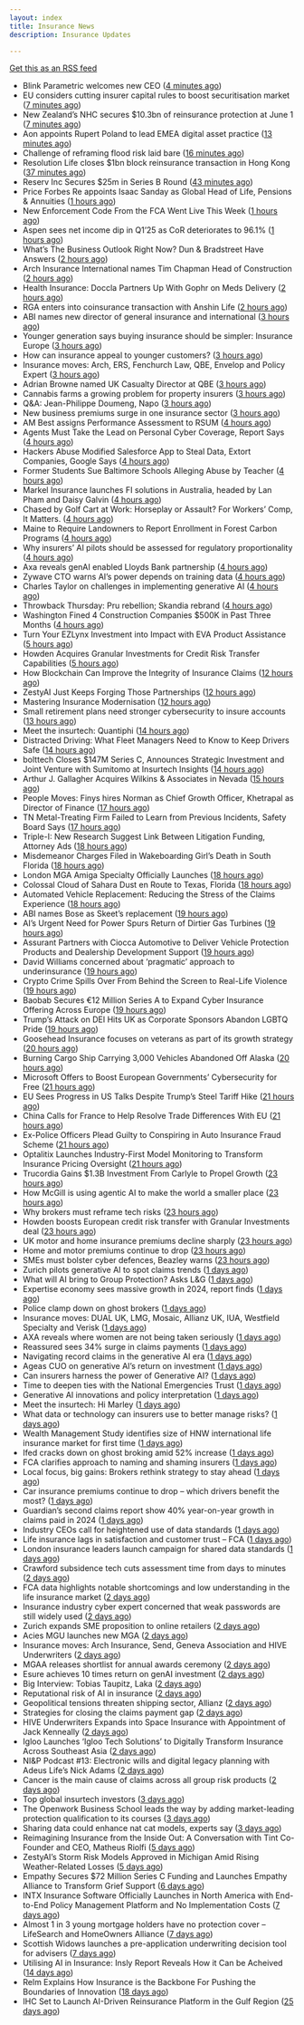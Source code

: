 ```yaml
---
layout: index
title: Insurance News
description: Insurance Updates

---
```


[Get this as an RSS feed](/insurance.rss)

<!-- news_marker starts -->
- Blink Parametric welcomes new CEO ([4 minutes ago](https://www.insurancebusinessmag.com/uk/news/technology/blink-parametric-welcomes-new-ceo-538057.aspx))
- EU considers cutting insurer capital rules to boost securitisation market ([7 minutes ago](https://www.insurancebusinessmag.com/uk/news/breaking-news/eu-considers-cutting-insurer-capital-rules-to-boost-securitisation-market-538056.aspx))
- New Zealand’s NHC secures $10.3bn of reinsurance protection at June 1 ([7 minutes ago](https://www.reinsurancene.ws/new-zealands-nhc-secures-10-3bn-of-reinsurance-protection-at-june-1/))
- Aon appoints Rupert Poland to lead EMEA digital asset practice ([13 minutes ago](https://www.insurancebusinessmag.com/uk/news/breaking-news/aon-appoints-rupert-poland-to-lead-emea-digital-asset-practice-538055.aspx))
- Challenge of reframing flood risk laid bare ([16 minutes ago](https://www.postonline.co.uk/news/7957872/challenge-of-reframing-flood-risk-laid-bare))
- Resolution Life closes $1bn block reinsurance transaction in Hong Kong ([37 minutes ago](https://www.reinsurancene.ws/resolution-life-closes-1bn-block-reinsurance-transaction-in-hong-kong/))
- Reserv Inc Secures $25m in Series B Round ([43 minutes ago](https://insurance-edge.net/2025/06/05/reserv-inc-secures-25m-in-series-b-round/))
- Price Forbes Re appoints Isaac Sanday as Global Head of Life, Pensions & Annuities ([1 hours ago](https://www.reinsurancene.ws/price-forbes-re-appoints-isaac-sanday-as-global-head-of-life-pensions-annuities/))
- New Enforcement Code From the FCA Went Live This Week ([1 hours ago](https://insurance-edge.net/2025/06/05/new-enforcement-code-from-the-fca-went-live-this-week/))
- Aspen sees net income dip in Q1’25 as CoR deteriorates to 96.1% ([1 hours ago](https://www.reinsurancene.ws/aspen-sees-net-income-dip-in-q125-as-cor-deteriorates-to-96-1/))
- What’s The Business Outlook Right Now? Dun & Bradstreet Have Answers ([2 hours ago](https://insurance-edge.net/2025/06/05/whats-the-business-outlook-right-now-dun-bradstreet-have-answers/))
- Arch Insurance International names Tim Chapman Head of Construction ([2 hours ago](https://www.reinsurancene.ws/arch-insurance-international-names-tim-chapman-head-of-construction/))
- Health Insurance: Doccla Partners Up With Gophr on Meds Delivery ([2 hours ago](https://insurance-edge.net/2025/06/05/health-insurance-doccla-partners-up-with-gophr-on-meds-delivery/))
- RGA enters into coinsurance transaction with Anshin Life ([2 hours ago](https://www.reinsurancene.ws/rga-enters-into-coinsurance-transaction-with-anshin-life/))
- ABI names new director of general insurance and international ([3 hours ago](https://www.insurancebusinessmag.com/uk/news/breaking-news/abi-names-new-director-of-general-insurance-and-international-538044.aspx))
- Younger generation says buying insurance should be simpler: Insurance Europe ([3 hours ago](https://www.reinsurancene.ws/younger-generation-says-buying-insurance-should-be-simpler-insurance-europe/))
- How can insurance appeal to younger customers? ([3 hours ago](https://www.insurancebusinessmag.com/uk/news/breaking-news/how-can-insurance-appeal-to-younger-customers-538041.aspx))
- Insurance moves: Arch, ERS, Fenchurch Law, QBE, Envelop and Policy Expert ([3 hours ago](https://www.insurancebusinessmag.com/uk/news/breaking-news/insurance-moves-arch-ers-fenchurch-law-qbe-envelop-and-policy-expert-538040.aspx))
- Adrian Browne named UK Casualty Director at QBE ([3 hours ago](https://www.reinsurancene.ws/adrian-browne-named-uk-casualty-director-at-qbe/))
- Cannabis farms a growing problem for property insurers ([3 hours ago](https://www.postonline.co.uk/claims/7957866/cannabis-farms-a-growing-problem-for-property-insurers))
- Q&A: Jean-Philippe Doumeng, Napo ([3 hours ago](https://www.postonline.co.uk/personal/7957548/qa-jean-philippe-doumeng-napo))
- New business premiums surge in one insurance sector ([3 hours ago](https://www.insurancebusinessmag.com/uk/news/life-insurance/new-business-premiums-surge-in-one-insurance-sector-538035.aspx))
- AM Best assigns Performance Assessment to RSUM ([4 hours ago](https://www.reinsurancene.ws/am-best-assigns-performance-assessment-to-rsum/))
- Agents Must Take the Lead on Personal Cyber Coverage, Report Says ([4 hours ago](https://www.insurancejournal.com/news/national/2025/06/05/826380.htm))
- Hackers Abuse Modified Salesforce App to Steal Data, Extort Companies, Google Says ([4 hours ago](https://www.insurancejournal.com/news/national/2025/06/05/826377.htm))
- Former Students Sue Baltimore Schools Alleging Abuse by Teacher ([4 hours ago](https://www.insurancejournal.com/news/east/2025/06/05/826253.htm))
- Markel Insurance launches FI solutions in Australia, headed by Lan Pham and Daisy Galvin ([4 hours ago](https://www.reinsurancene.ws/markel-insurance-launches-fi-solutions-in-australia-headed-by-lan-pham-and-daisy-galvin/))
- Chased by Golf Cart at Work: Horseplay or Assault? For Workers’ Comp, It Matters. ([4 hours ago](https://www.insurancejournal.com/news/east/2025/06/05/826343.htm))
- Maine to Require Landowners to Report Enrollment in Forest Carbon Programs ([4 hours ago](https://www.insurancejournal.com/news/east/2025/06/05/826248.htm))
- Why insurers’ AI pilots should be assessed for regulatory proportionality ([4 hours ago](https://www.postonline.co.uk/technology/7957785/why-insurers%E2%80%99-ai-pilots-should-be-assessed-for-regulatory-proportionality))
- Axa reveals genAI enabled Lloyds Bank partnership ([4 hours ago](https://www.postonline.co.uk/technology/7957803/axa-reveals-genai-enabled-lloyds-bank-partnership))
- Zywave CTO warns AI’s power depends on training data ([4 hours ago](https://www.postonline.co.uk/technology/7957746/zywave-cto-warns-ai%E2%80%99s-power-depends-on-training-data))
- Charles Taylor on challenges in implementing generative AI ([4 hours ago](https://www.postonline.co.uk/technology/7957703/charles-taylor-on-challenges-in-implementing-generative-ai))
- Throwback Thursday: Pru rebellion; Skandia rebrand ([4 hours ago](https://www.postonline.co.uk/commercial/7956729/throwback-thursday-pru-rebellion-skandia-rebrand))
- Washington Fined 4 Construction Companies $500K in Past Three Months ([4 hours ago](https://www.insurancejournal.com/news/west/2025/06/05/826207.htm))
- Turn Your EZLynx Investment into Impact with EVA Product Assistance ([5 hours ago](https://www.insurancejournal.com/blogs/ezlynx/2025/06/05/826392.htm))
- Howden Acquires Granular Investments for Credit Risk Transfer Capabilities ([5 hours ago](https://www.insurancejournal.com/news/international/2025/06/05/826389.htm))
- How Blockchain Can Improve the Integrity of Insurance Claims ([12 hours ago](https://insurance-edge.net/2025/06/04/how-blockchain-can-improve-the-integrity-of-insurance-claims/))
- ZestyAI Just Keeps Forging Those Partnerships ([12 hours ago](https://insurance-edge.net/2025/06/04/zestyai-just-keeps-forging-those-partnerships/))
- Mastering Insurance Modernisation ([12 hours ago](https://www.insurancebusinessmag.com/uk/white-papers/mastering-insurance-modernisation-538014.aspx))
- Small retirement plans need stronger cybersecurity to insure accounts ([13 hours ago](https://www.dig-in.com/news/small-retirement-plans-need-stronger-cybersecurity))
- Meet the insurtech: Quantiphi ([14 hours ago](https://www.dig-in.com/news/meet-the-insurtech-quantiphi))
- Distracted Driving: What Fleet Managers Need to Know to Keep Drivers Safe ([14 hours ago](https://www.insurancejournal.com/blogs/iat/2025/06/04/826383.htm))
- bolttech Closes $147M Series C, Announces Strategic Investment and Joint Venture with Sumitomo at Insurtech Insights ([14 hours ago](https://www.insurtechinsights.com/bolttech-closes-147m-series-c-announces-strategic-investment-and-joint-venture-with-sumitomo-at-insurtech-insights/))
- Arthur J. Gallagher Acquires Wilkins & Associates in Nevada ([15 hours ago](https://www.insurancejournal.com/news/west/2025/06/04/826341.htm))
- People Moves: Finys hires Norman as Chief Growth Officer, Khetrapal as Director of Finance ([17 hours ago](https://www.insurancejournal.com/news/midwest/2025/06/04/826334.htm))
- TN Metal-Treating Firm Failed to Learn from Previous Incidents, Safety Board Says ([17 hours ago](https://www.insurancejournal.com/news/southeast/2025/06/04/826327.htm))
- Triple-I: New Research Suggest Link Between Litigation Funding, Attorney Ads ([18 hours ago](https://www.insurancejournal.com/news/national/2025/06/04/826321.htm))
- Misdemeanor Charges Filed in Wakeboarding Girl’s Death in South Florida ([18 hours ago](https://www.insurancejournal.com/news/southeast/2025/06/04/826319.htm))
- London MGA Amiga Specialty Officially Launches ([18 hours ago](https://www.insurancejournal.com/news/international/2025/06/04/826312.htm))
- Colossal Cloud of Sahara Dust en Route to Texas, Florida ([18 hours ago](https://www.insurancejournal.com/news/southeast/2025/06/04/826309.htm))
- Automated Vehicle Replacement: Reducing the Stress of the Claims Experience ([18 hours ago](https://www.insurancebusinessmag.com/uk/ib-talk/automated-vehicle-replacement-reducing-the-stress-of-the-claims-experience-537958.aspx))
- ABI names Bose as Skeet’s replacement ([19 hours ago](https://www.postonline.co.uk/news/7957873/abi-names-bose-as-skeet%E2%80%99s-replacement))
- AI’s Urgent Need for Power Spurs Return of Dirtier Gas Turbines ([19 hours ago](https://www.insurancejournal.com/news/national/2025/06/04/826306.htm))
- Assurant Partners with Ciocca Automotive to Deliver Vehicle Protection Products and Dealership Development Support ([19 hours ago](https://www.insurtechinsights.com/assurant-partners-with-ciocca-automotive-to-deliver-vehicle-protection-products-and-dealership-development-support/))
- David Williams concerned about ‘pragmatic’ approach to underinsurance ([19 hours ago](https://www.postonline.co.uk/news/7957871/david-williams-concerned-about-%E2%80%98pragmatic%E2%80%99-approach-to-underinsurance))
- Crypto Crime Spills Over From Behind the Screen to Real-Life Violence ([19 hours ago](https://www.insurancejournal.com/news/national/2025/06/04/826303.htm))
- Baobab Secures €12 Million Series A to Expand Cyber Insurance Offering Across Europe ([19 hours ago](https://www.insurtechinsights.com/baobab-secures-e12-million-series-a-to-expand-cyber-insurance-offering-across-europe/))
- Trump’s Attack on DEI Hits UK as Corporate Sponsors Abandon LGBTQ Pride ([19 hours ago](https://www.insurancejournal.com/news/international/2025/06/04/826294.htm))
- Goosehead Insurance focuses on veterans as part of its growth strategy ([20 hours ago](https://www.dig-in.com/news/goosehead-focuses-on-business-development-for-veterans))
- Burning Cargo Ship Carrying 3,000 Vehicles Abandoned Off Alaska ([20 hours ago](https://www.insurancejournal.com/news/international/2025/06/04/826290.htm))
- Microsoft Offers to Boost European Governments’ Cybersecurity for Free ([21 hours ago](https://www.insurancejournal.com/news/international/2025/06/04/826287.htm))
- EU Sees Progress in US Talks Despite Trump’s Steel Tariff Hike ([21 hours ago](https://www.insurancejournal.com/news/international/2025/06/04/826284.htm))
- China Calls for France to Help Resolve Trade Differences With EU ([21 hours ago](https://www.insurancejournal.com/news/international/2025/06/04/826275.htm))
- Ex-Police Officers Plead Guilty to Conspiring in Auto Insurance Fraud Scheme ([21 hours ago](https://www.insurancejournal.com/news/east/2025/06/04/826271.htm))
- Optalitix Launches Industry-First Model Monitoring to Transform Insurance Pricing Oversight ([21 hours ago](https://www.insurtechinsights.com/optalitix-launches-industry-first-model-monitoring-to-transform-insurance-pricing-oversight/))
- Trucordia Gains $1.3B Investment From Carlyle to Propel Growth ([23 hours ago](https://www.insurancejournal.com/news/national/2025/06/04/826225.htm))
- How McGill is using agentic AI to make the world a smaller place ([23 hours ago](https://www.postonline.co.uk/technology/7957843/how-mcgill-is-using-agentic-ai-to-make-the-world-a-smaller-place))
- Why brokers must reframe tech risks ([23 hours ago](https://www.insurancebusinessmag.com/uk/news/technology/why-brokers-must-reframe-tech-risks-537908.aspx))
- Howden boosts European credit risk transfer with Granular Investments deal ([23 hours ago](https://www.insurancebusinessmag.com/uk/news/breaking-news/howden-boosts-european-credit-risk-transfer-with-granular-investments-deal-537907.aspx))
- UK motor and home insurance premiums decline sharply ([23 hours ago](https://www.insurancebusinessmag.com/uk/news/auto-motor/uk-motor-and-home-insurance-premiums-decline-sharply-537906.aspx))
- Home and motor premiums continue to drop ([23 hours ago](https://www.postonline.co.uk/personal/7957870/home-and-motor-premiums-continue-to-drop))
- SMEs must bolster cyber defences, Beazley warns ([23 hours ago](https://www.insurancebusinessmag.com/uk/news/cyber/smes-must-bolster-cyber-defences-beazley-warns-537905.aspx))
- Zurich pilots generative AI to spot claims trends ([1 days ago](https://www.postonline.co.uk/technology/7957786/zurich-pilots-generative-ai-to-spot-claims-trends))
- What will AI bring to Group Protection? Asks L&G ([1 days ago](https://ifamagazine.com/what-will-ai-bring-to-group-protection-asks-lg/))
- Expertise economy sees massive growth in 2024, report finds ([1 days ago](https://www.insurancebusinessmag.com/uk/business-strategy/expertise-economy-sees-massive-growth-in-2024-report-finds-537887.aspx))
- Police clamp down on ghost brokers ([1 days ago](https://www.insurancebusinessmag.com/uk/news/breaking-news/police-clamp-down-on-ghost-brokers-537875.aspx))
- Insurance moves: DUAL UK, LMG, Mosaic, Allianz UK, IUA, Westfield Specialty and Verisk ([1 days ago](https://www.insurancebusinessmag.com/uk/news/breaking-news/insurance-moves-dual-uk-lmg-mosaic-allianz-uk-iua-westfield-specialty-and-verisk-537873.aspx))
- AXA reveals where women are not being taken seriously ([1 days ago](https://www.insurancebusinessmag.com/uk/news/sme/axa-reveals-where-women-are-not-being-taken-seriously-537872.aspx))
- Reassured sees 34% surge in claims payments ([1 days ago](https://www.insurancebusinessmag.com/uk/news/life-insurance/reassured-sees-34-surge-in-claims-payments-537871.aspx))
- Navigating record claims in the generative AI era ([1 days ago](https://www.postonline.co.uk/claims/7957811/navigating-record-claims-in-the-generative-ai-era))
- Ageas CUO on generative AI’s return on investment ([1 days ago](https://www.postonline.co.uk/personal/7957686/ageas-cuo-on-generative-ai%E2%80%99s-return-on-investment))
- Can insurers harness the power of Generative AI? ([1 days ago](https://www.postonline.co.uk/technology/7957783/can-insurers-harness-the-power-of-generative-ai))
- Time to deepen ties with the National Emergencies Trust ([1 days ago](https://www.postonline.co.uk/claims/7957418/time-to-deepen-ties-with-the-national-emergencies-trust))
- Generative AI innovations and policy interpretation ([1 days ago](https://www.dig-in.com/opinion/gene-ai-innovations-and-policy-interpretation))
- Meet the insurtech: Hi Marley ([1 days ago](https://www.dig-in.com/news/meet-the-insurtech-hi-marley))
- What data or technology can insurers use to better manage risks? ([1 days ago](https://www.dig-in.com/news/insurers-turn-to-ai-new-data-for-risk-assessment-boosts))
- Wealth Management Study identifies size of HNW international life insurance market for first time ([1 days ago](https://ifamagazine.com/wealth-management-study-identifies-size-of-hnw-international-life-insurance-market-for-first-time/))
- Ifed cracks down on ghost broking amid 52% increase ([1 days ago](https://www.postonline.co.uk/personal/7957861/ifed-cracks-down-on-ghost-broking-amid-52-increase))
- FCA clarifies approach to naming and shaming insurers ([1 days ago](https://www.postonline.co.uk/regulation/7957862/fca-clarifies-approach-to-naming-and-shaming-insurers))
- Local focus, big gains: Brokers rethink strategy to stay ahead ([1 days ago](https://www.insurancebusinessmag.com/uk/news/breaking-news/local-focus-big-gains-brokers-rethink-strategy-to-stay-ahead-537764.aspx))
- Car insurance premiums continue to drop – which drivers benefit the most? ([1 days ago](https://www.insurancebusinessmag.com/uk/news/auto-motor/car-insurance-premiums-continue-to-drop--which-drivers-benefit-the-most-537763.aspx))
- Guardian’s second claims report show 40% year-on-year growth in claims paid in 2024 ([1 days ago](https://ifamagazine.com/guardians-second-claims-report-show-40-year-on-year-growth-in-claims-paid-in-2024/))
- Industry CEOs call for heightened use of data standards ([1 days ago](https://www.postonline.co.uk/technology/7957859/industry-ceos-call-for-heightened-use-of-data-standards))
- Life insurance lags in satisfaction and customer trust – FCA ([1 days ago](https://www.insurancebusinessmag.com/uk/news/life-insurance/life-insurance-lags-in-satisfaction-and-customer-trust--fca-537762.aspx))
- London insurance leaders launch campaign for shared data standards ([1 days ago](https://www.insurancebusinessmag.com/uk/news/breaking-news/london-insurance-leaders-launch-campaign-for-shared-data-standards-537761.aspx))
- Crawford subsidence tech cuts assessment time from days to minutes ([2 days ago](https://www.postonline.co.uk/technology/7957753/crawford-subsidence-tech-cuts-assessment-time-from-days-to-minutes))
- FCA data highlights notable shortcomings and low understanding in the life insurance market ([2 days ago](https://ifamagazine.com/fca-data-highlights-notable-shortcomings-and-low-understanding-in-the-life-insurance-market/))
- Insurance industry cyber expert concerned that weak passwords are still widely used ([2 days ago](https://ifamagazine.com/insurance-industry-cyber-expert-concerned-that-weak-passwords-are-still-widely-used/))
- Zurich expands SME proposition to online retailers ([2 days ago](https://www.postonline.co.uk/broker/7957849/zurich-expands-sme-proposition-to-online-retailers))
- Acies MGU launches new MGA ([2 days ago](https://www.insurancebusinessmag.com/uk/news/professional-liability/acies-mgu-launches-new-mga-537736.aspx))
- Insurance moves: Arch Insurance, Send, Geneva Association and HIVE Underwriters ([2 days ago](https://www.insurancebusinessmag.com/uk/news/breaking-news/insurance-moves-arch-insurance-send-geneva-association-and-hive-underwriters-537735.aspx))
- MGAA releases shortlist for annual awards ceremony ([2 days ago](https://www.insurancebusinessmag.com/uk/news/breaking-news/mgaa-releases-shortlist-for-annual-awards-ceremony-537734.aspx))
- Esure achieves 10 times return on genAI investment ([2 days ago](https://www.postonline.co.uk/technology/7957813/esure-achieves-10-times-return-on-genai-investment))
- Big Interview: Tobias Taupitz, Laka ([2 days ago](https://www.postonline.co.uk/technology/7957597/big-interview-tobias-taupitz-laka))
- Reputational risk of AI in insurance ([2 days ago](https://www.postonline.co.uk/technology/7957685/reputational-risk-of-ai-in-insurance))
- Geopolitical tensions threaten shipping sector, Allianz ([2 days ago](https://www.dig-in.com/news/geopolitical-tensions-threaten-shipping-sector-allianz))
- Strategies for closing the claims payment gap ([2 days ago](https://www.dig-in.com/opinion/strategies-for-closing-the-claims-payment-gap))
- HIVE Underwriters Expands into Space Insurance with Appointment of Jack Kenneally ([2 days ago](https://www.insurtechinsights.com/hive-underwriters-expands-into-space-insurance-with-appointment-of-jack-kenneally/))
- Igloo Launches ‘Igloo Tech Solutions’ to Digitally Transform Insurance Across Southeast Asia ([2 days ago](https://www.insurtechinsights.com/igloo-launches-igloo-tech-solutions-to-digitally-transform-insurance-across-southeast-asia/))
- NI&P Podcast #13: Electronic wills and digital legacy planning with Adeus Life’s Nick Adams ([2 days ago](https://ifamagazine.com/ip-podcast-13-electronic-wills-and-digital-legacy-planning-with-adeus-lifes-nick-adams/))
- Cancer is the main cause of claims across all group risk products ([2 days ago](https://ifamagazine.com/cancer-is-the-main-cause-of-claims-across-all-group-risk-products/))
- Top global insurtech investors ([3 days ago](https://www.dig-in.com/list/top-global-insurtech-investors))
- The Openwork Business School leads the way by adding market-leading protection qualification to its courses ([3 days ago](https://ifamagazine.com/the-openwork-business-school-leads-the-way-by-adding-market-leading-protection-qualification-to-its-courses/))
- Sharing data could enhance nat cat models, experts say ([3 days ago](https://www.dig-in.com/news/sharing-data-could-enhance-nat-cat-models-experts-say))
- Reimagining Insurance from the Inside Out: A Conversation with Tint Co-Founder and CEO, Matheus Riolfi ([5 days ago](https://www.insurtechinsights.com/reimagining-insurance-from-the-inside-out-a-conversation-with-tint-co-founder-and-ceo-matheus-riolfi/))
- ZestyAI’s Storm Risk Models Approved in Michigan Amid Rising Weather-Related Losses ([5 days ago](https://www.insurtechinsights.com/zestyais-storm-risk-models-approved-in-michigan-amid-rising-weather-related-losses/))
- Empathy Secures $72 Million Series C Funding and Launches Empathy Alliance to Transform Grief Support ([6 days ago](https://www.insurtechinsights.com/empathy-secures-72-million-series-c-funding-and-launches-empathy-alliance-to-transform-grief-support/))
- INTX Insurance Software Officially Launches in North America with End-to-End Policy Management Platform and No Implementation Costs ([7 days ago](https://www.insurtechinsights.com/intx-insurance-software-officially-launches-in-north-america-with-end-to-end-policy-management-platform-and-no-implementation-costs/))
- Almost 1 in 3 young mortgage holders have no protection cover – LifeSearch and HomeOwners Alliance ([7 days ago](https://ifamagazine.com/almost-1-in-3-young-mortgage-holders-have-no-protection-cover-lifesearch-and-homeowners-alliance/))
- Scottish Widows launches a pre-application underwriting decision tool for advisers ([7 days ago](https://ifamagazine.com/scottish-widows-launches-a-pre-application-underwriting-decision-tool-for-advisers/))
- Utilising AI in Insurance: Insly Report Reveals How it Can be Acheived ([14 days ago](https://thefintechtimes.com/utilising-ai-in-insurance-insly-report-reveals-how-it-can-be-acheived/))
- Relm Explains How Insurance is the Backbone For Pushing the Boundaries of Innovation ([18 days ago](https://thefintechtimes.com/relm-explains-how-insurance-is-the-backbone-for-pushing-the-boundaries-of-innovation/))
- IHC Set to Launch AI-Driven Reinsurance Platform in the Gulf Region ([25 days ago](https://thefintechtimes.com/ihc-set-to-launch-ai-driven-reinsurance-platform/))

<!-- news_marker ends -->